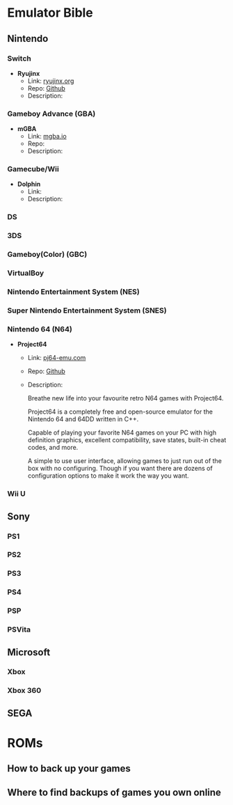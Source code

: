 # Emulator Bible

## Nintendo

### Switch
- **Ryujinx**
  - Link: [ryujinx.org](https://ryujinx.org/)
  - Repo: [Github]()
  - Description: 

### Gameboy Advance (GBA)
- **mGBA**
  - Link: [mgba.io](https://mgba.io/)
  - Repo:  
  - Description: 


### Gamecube/Wii
- **Dolphin**
  - Link:
  - Description: 

### DS

### 3DS

### Gameboy(Color) (GBC)
 
### VirtualBoy

### Nintendo Entertainment System (NES)

### Super Nintendo Entertainment System (SNES)

### Nintendo 64 (N64)
- **Project64**
  - Link: [pj64-emu.com](https://www.pj64-emu.com/)
  - Repo: [Github](https://github.com/project64/project64)
  - Description:
    
      Breathe new life into your favourite retro N64 games with Project64.

      Project64 is a completely free and open-source emulator for the Nintendo 64 and 64DD written in C++.

      Capable of playing your favorite N64 games on your PC with high definition graphics, excellent compatibility, save states, built-in cheat codes, and more.

      A simple to use user interface, allowing games to just run out of the box with no configuring. Though if you want there are dozens of configuration options to make it work the way you want.

### Wii U

## Sony

### PS1

### PS2

### PS3

### PS4

### PSP

### PSVita

## Microsoft

### Xbox

### Xbox 360

## SEGA

# ROMs

## How to back up your games

## Where to find backups of games you own online

